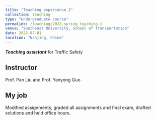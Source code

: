 ```yaml
---
title: "Teaching experience 2"
collection: teaching
type: "Undergraduate course"
permalink: /teaching/2022-spring-teaching-1
venue: "Southeast University, School of Transportation"
date: 2022-07-01
location: "Nanjing, China"
---
```


***Teaching assistant*** for Traffic Safety

Instructor
------
Prof. Pan Liu and Prof. Yanyong Guo

My job
------
Modified assignments, graded all assignments and final exam, drafted solutions and held office hours.

